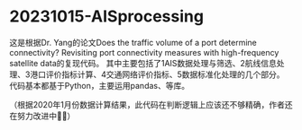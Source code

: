 # 20231015-AISprocessing
这是根据Dr. Yang的论文Does the traffic volume of a port determine connectivity? Revisiting port connectivity measures with high-frequency satellite data的复现代码。
其中主要包括了1AIS数据处理与筛选、2航线信息处理、3港口评价指标计算、4交通网络评价指标、5数据标准化处理的几个部分。
代码基本都基于Python，主要运用pandas、等库。

（根据2020年1月份数据计算结果，此代码在判断逻辑上应该还不够精确，作者还在努力改进中🥲🥲）

